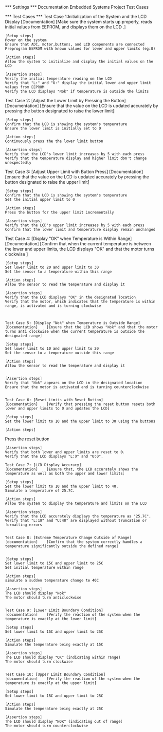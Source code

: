*** Settings ***
Documentation    Embedded Systems Project Test Cases

*** Test Cases ***
Test Case 1:Initialization of the System and the LCD Display
    [Documentation]    [Make sure the system starts up properly, reads initial values from EEPROM, and displays them on the LCD .]
    
    [Setup steps]
    Power on the system
    Ensure that ADC, motor,buttons, and LCD components are connected
    Preprogram EEPROM with known values for lower and upper limits (eg:0)

    [Action steps]
    Allow the system to initialize and display the initial values on the LCD

    [Assertion steps]
    Verify the initial temperature reading on the LCD
    Verify that "L:" and "U:" display the initial lower and upper limit values from EEPROM
    Verify the LCD displays "Nok" if temperature is outside the limits

Test Case 2: [Adjust the Lower Limit by Pressing the Button]
    [Documentation]    [Ensure that the value on the LCD is updated accurately by pressing the button designated to raise the lower limit]
    
    [Setup steps]
    Confirm that the LCD is showing the system's temperature
    Ensure the lower limit is initially set to 0

    [Action steps]
    Continuously press the the lower limit button 
    
    [Assertion steps]
    Verify that the LCD's lower limit increases by 5 with each press 
    Verify that the temperature display and higher limit don't change unexpectedly


Test Case 3: [Adjust Upper Limit with Button Press]
    [Documentation]    [ensure that the value on the LCD is updated accurately by pressing the button designated to raise the upper limit]
    
    [Setup steps]
    Confirm that the LCD is showing the system's temperature
    Set the initial upper limit to 0

    [Action steps]
    Press the button for the upper limit incrementally

    [Assertion steps]
    Verify that the LCD's upper limit increases by 5 with each press 
    Confirm that the lower limit and temperature display remain unchanged


Test Case 4: [Display "OK" when Temperature is Within Range]
    [Documentation]    [Confirm that when the current temperature is between the lower and upper limits, the LCD displays "OK" and that the motor turns clockwise ]
    
    [Setup steps]
    Set lower limit to 20 and upper limit to 30
    Set the sensor to a temperature within this range 
    
    [Action steps]
    Allow the sensor to read the temperature and display it

    [Assertion steps]
    Verify that the LCD displays "OK" in the designated location
    Verify that the motor, which indicates that the temperature is within range, is activated and is turning clockwise
  

    
    Test Case 5: [Display "Nok" when Temperature is Outside Range]
    [Documentation]    [Ensure that the LCD shows "Nok" and that the motor turns anti clockwise when the current temperature is outside the designated range]
    
    [Setup steps]
    Set lower limit to 10 and upper limit to 20
    Set the sensor to a temperature outside this range 

    [Action steps]
    Allow the sensor to read the temperature and display it
    

    [Assertion steps]
    Verify that "Nok" appears on the LCD in the designated location
    Ensure that the motor is activated and is turning counterclockwise 


    Test Case 6: [Reset Limits with Reset Button]
    [Documentation]    [Verify that pressing the reset button resets both lower and upper limits to 0 and updates the LCD]
    
    [Setup steps]
    Set the lower limit to 10 and the upper limit to 30 using the buttons

    [Action steps]
   Press the reset button

    [Assertion steps]
    Verify that both lower and upper limits are reset to 0.
    Verify that the LCD displays "L:0" and "U:0".

    Test Case 7: [LCD Display Accuracy]
    [Documentation]    [Ensure that, the LCD accurately shows the temperature as well as both the upper and lower limits]
    
    [Setup steps]
    Set the lower limit to 10 and the upper limit to 40.
    Simulate a temperature of 25.7C.
    
    [Action steps]
    Allow the system to display the temperature and limits on the LCD

    [Assertion steps]
    Verify that the LCD accurately displays the temperature as "25.7C".
    Verify that "L:10" and "U:40" are displayed without truncation or formatting errors


    Test Case 8: [Extreme Temperature Change Outside of Range]
    [documentation]    [Confirm that the system correctly handles a temperature significantly outside the defined range]
 
    
    [Setup steps]
    Set lower limit to 15C and upper limit to 25C
    Set initial temperature within range

    [Action steps]
    simulate a sudden temperature change to 40C

    [Assertion steps]
    The LCD should display "Nok"
    The motor should turn anticlockwise 


    Test Case 9: [Lower Limit Boundary Condition]
    [documentation]    [Verify the reaction of the system when the temperature is exactly at the lower limit]
 
    [Setup steps]
    Set lower limit to 15C and upper limit to 25C

    [Action steps]
    Simulate the temperature being exactly at 15C

    [Assertion steps]
    The LCD should display "OK" (indicating within range)
    The motor should turn clockwise


    Test Case 10: [Upper Limit Boundary Condition]
    [documentation]    [Verify the reaction of the system when the temperature is exactly at the upper limit]
 
    [Setup steps]
    Set lower limit to 15C and upper limit to 25C

    [Action steps]
    Simulate the temperature being exactly at 25C

    [Assertion steps]
    The LCD should display "NOK" (indicating out of range)
    The motor should turn counterclockwise 

    

